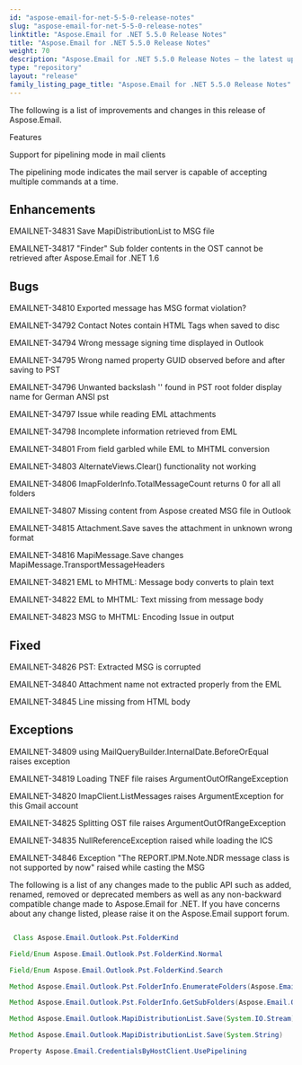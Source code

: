 ```yaml
---
id: "aspose-email-for-net-5-5-0-release-notes"
slug: "aspose-email-for-net-5-5-0-release-notes"
linktitle: "Aspose.Email for .NET 5.5.0 Release Notes"
title: "Aspose.Email for .NET 5.5.0 Release Notes"
weight: 70
description: "Aspose.Email for .NET 5.5.0 Release Notes – the latest updates and fixes."
type: "repository"
layout: "release"
family_listing_page_title: "Aspose.Email for .NET 5.5.0 Release Notes"
---
```


The following is a list of improvements and changes in this release of Aspose.Email.

Features

Support for pipelining mode in mail clients

The pipelining mode indicates the mail server is capable of accepting multiple commands at a time.

## **Enhancements**
EMAILNET-34831 Save MapiDistributionList to MSG file

EMAILNET-34817 "Finder" Sub folder contents in the OST cannot be retrieved after Aspose.Email for .NET 1.6
## **Bugs**
EMAILNET-34810 Exported message has MSG format violation?

EMAILNET-34792 Contact Notes contain HTML Tags when saved to disc

EMAILNET-34794 Wrong message signing time displayed in Outlook

EMAILNET-34795 Wrong named property GUID observed before and after saving to PST

EMAILNET-34796 Unwanted backslash '\' found in PST root folder display name for German ANSI pst

EMAILNET-34797 Issue while reading EML attachments

EMAILNET-34798 Incomplete information retrieved from EML

EMAILNET-34801 From field garbled while EML to MHTML conversion

EMAILNET-34803 AlternateViews.Clear() functionality not working

EMAILNET-34806 ImapFolderInfo.TotalMessageCount returns 0 for all all folders

EMAILNET-34807 Missing content from Aspose created MSG file in Outlook

EMAILNET-34815 Attachment.Save saves the attachment in unknown wrong format

EMAILNET-34816 MapiMessage.Save changes MapiMessage.TransportMessageHeaders

EMAILNET-34821 EML to MHTML: Message body converts to plain text

EMAILNET-34822 EML to MHTML: Text missing from message body

EMAILNET-34823 MSG to MHTML: Encoding Issue in output
## **Fixed**
EMAILNET-34826 PST: Extracted MSG is corrupted

EMAILNET-34840 Attachment name not extracted properly from the EML

EMAILNET-34845 Line missing from HTML body
## **Exceptions**
EMAILNET-34809 using MailQueryBuilder.InternalDate.BeforeOrEqual raises exception

EMAILNET-34819 Loading TNEF file raises ArgumentOutOfRangeException

EMAILNET-34820 ImapClient.ListMessages raises ArgumentException for this Gmail account

EMAILNET-34825 Splitting OST file raises ArgumentOutOfRangeException

EMAILNET-34835 NullReferenceException raised while loading the ICS

EMAILNET-34846 Exception "The REPORT.IPM.Note.NDR message class is not supported by now" raised while casting the MSG

The following is a list of any changes made to the public API such as added, renamed, removed or deprecated members as well as any non-backward compatible change made to Aspose.Email for .NET. If you have concerns about any change listed, please raise it on the Aspose.Email support forum.

``` java

 Class Aspose.Email.Outlook.Pst.FolderKind

Field/Enum Aspose.Email.Outlook.Pst.FolderKind.Normal

Field/Enum Aspose.Email.Outlook.Pst.FolderKind.Search

Method Aspose.Email.Outlook.Pst.FolderInfo.EnumerateFolders(Aspose.Email.Outlook.Pst.FolderKind)

Method Aspose.Email.Outlook.Pst.FolderInfo.GetSubFolders(Aspose.Email.Outlook.Pst.FolderKind)

Method Aspose.Email.Outlook.MapiDistributionList.Save(System.IO.Stream)

Method Aspose.Email.Outlook.MapiDistributionList.Save(System.String)

Property Aspose.Email.CredentialsByHostClient.UsePipelining

```
